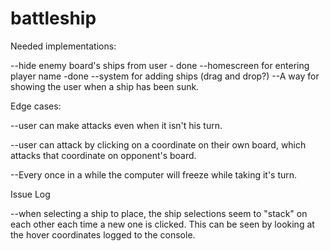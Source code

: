 # battleship

Needed implementations:

--hide enemy board's ships from user - done 
--homescreen for entering player name -done 
--system for adding ships (drag and drop?)
--A way for showing the user when a ship has been sunk.

Edge cases:

--user can make attacks even when it isn't his turn.

--user can attack by clicking on a coordinate on their own board, which attacks that coordinate on opponent's board.

--Every once in a while the computer will freeze while taking it's turn.


Issue Log

--when selecting a ship to place, the ship selections seem to "stack" on each other each time a new one is clicked. This can be seen by looking at the hover coordinates logged to the console.

